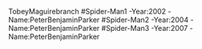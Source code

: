 TobeyMaguirebranch 
#Spider-Man1 
-Year:2002 
-Name:PeterBenjaminParker
#Spider-Man2 
-Year:2004 
-Name:PeterBenjaminParker 
#Spider-Man3 
-Year:2007 
-Name:PeterBenjaminParker
